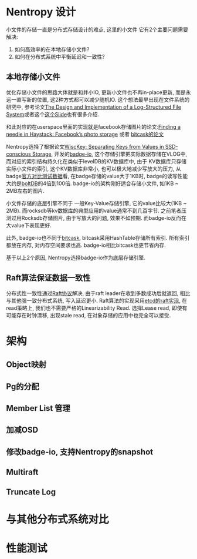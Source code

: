 # Nentropy 设计

小文件的存储一直是分布式存储设计的难点, 这里的小文件
它有2个主要问题需要解决:

1. 如何高效率的在本地存储小文件?
2. 如何在分布式系统中平衡延迟和一致性?

## 本地存储小文件

优化存储小文件的思路大体就是和并小IO, 更新小文件也不再in-place更新, 而是永远一直写新的位置,
这2种方式都可以减少随机IO. 这个想法最早出现在文件系统的研究中, 参考论文[The Design and Implementation of a Log-Structured File System](https://people.eecs.berkeley.edu/~brewer/cs262/LFS.pdf)或者这个[这个Slide](http://www.eecs.harvard.edu/~cs161/notes/lfs.pdf)也有很多介绍.

和此对应的在userspace里面的实现就是facebook存储图片的论文:[Finding a needle in Haystack: Facebook’s photo storage](https://www.usenix.org/legacy/event/osdi10/tech/full_papers/Beaver.pdf) 或者
[bitcask的论文](http://basho.com/wp-content/uploads/2015/05/bitcask-intro.pdf)


Nentropy选择了根据论文[WiscKey: Separating Keys from Values
in SSD-conscious Storage](https://www.usenix.org/system/files/conference/fast16/fast16-papers-lu.pdf), 开发的[badge-io](https://github.com/dgraph-io/badger), 这个存储引擎把实际数据存储在VLOG中, 而对应的索引结构持久化在类似于levelDB的KV数据库中, 由于
KV数据库只存储实际小文件的索引, 这个KV数据库非常小, 也可以极大地减少写放大的压力, 从badge[官方对比测试数据](https://blog.dgraph.io/post/badger-lmdb-boltdb/)看, 在badge存储的value大于1KB时, badge的读写性能大约是[boltDB](https://github.com/boltdb/bolt)的4倍到100倍. badge-io的架构刚好适合存储小文件, 如1KB ~ 2MB左右的图片.  

小文件存储的底层引擎不同于
一般Key-Value存储引擎, 它的value比较大(1KB ~ 2MB). 而rocksdb等kv数据库的典型应用的value通常不到几百字节. 之前笔者压测过用Rocksdb存储图片, 由于写放大的问题, 效果不如预期. 而badge-io反而在大value下表现更好.

此外, badge-io也不同于[bitcask](http://basho.com/wp-content/uploads/2015/05/bitcask-intro.pdf), bitcask采用HashTable存储所有索引. 所有索引都放在内存, 对内存空间要求也高. badge-io相比bitcask也更节省内存.

基于以上2个原因, Nentropy选择badge-io作为底层存储引擎.


## Raft算法保证数据一致性

分布式性一致性通过[Raft协议](raft.github.io)解决, 由于raft leader在收到多数成功后就返回, 相比与其他强一致分布式系统, 写入延迟更小.
Raft算法的实现采用[etcd的raft实现](https://github.com/coreos/etcd/tree/master/raft), 在read策略上, 我们也不需要严格的Linearizability
Read. 选择Lease read, 即使有可能存在时钟漂移, 出现stale read, 在对象存储的应用中也完全可以接受.


# 架构

## Object映射

## Pg的分配

## Member List 管理

## 加减OSD

## 修改badge-io, 支持Nentropy的snapshot

## Multiraft

## Truncate Log

# 与其他分布式系统对比

# 性能测试
